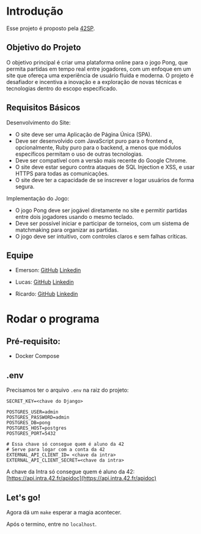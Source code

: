 # Introdução 


Esse projeto é proposto pela [42SP](https://www.42sp.org.br/).  
 
## Objetivo do Projeto

O objetivo principal é criar uma plataforma online para o jogo Pong, que permita partidas em tempo real entre jogadores, com um enfoque em um site que ofereça uma experiência de usuário fluida e moderna. O projeto é desafiador e incentiva a inovação e a exploração de novas técnicas e tecnologias dentro do escopo especificado.

## Requisitos Básicos

Desenvolvimento do Site:

- O site deve ser uma Aplicação de Página Única (SPA).
- Deve ser desenvolvido com JavaScript puro para o frontend e, opcionalmente, Ruby puro para o backend, a menos que módulos específicos permitam o uso de outras tecnologias.
- Deve ser compatível com a versão mais recente do Google Chrome.
- O site deve estar seguro contra ataques de SQL Injection e XSS, e usar HTTPS para todas as comunicações.
- O site deve ter a capacidade de se inscrever e logar usuários de forma segura. 


Implementação do Jogo:

- O jogo Pong deve ser jogável diretamente no site e permitir partidas entre dois jogadores usando o mesmo teclado.
- Deve ser possível iniciar e participar de torneios, com um sistema de matchmaking para organizar as partidas.
- O jogo deve ser intuitivo, com controles claros e sem falhas críticas.



## Equipe 

- Emerson: [GitHub](https://github.com/D4rkSantana) [Linkedin](https://www.linkedin.com/in/emerson-santana-272752262/)

- Lucas: [GitHub](https://github.com/APONTES19) [Linkedin](https://www.linkedin.com/in/apontes19/)

- Ricardo: [GitHub](https://github.com/YamachitaR) [Linkedin](https://www.linkedin.com/in/ricardo-yamachita/)


# Rodar o programa

## Pré-requisito: 

- Docker Compose


## .env

Precisamos ter o arquivo `.env` na raiz do projeto: 

~~~
SECRET_KEY=<chave do Django>

POSTGRES_USER=admin
POSTGRES_PASSWORD=admin
POSTGRES_DB=pong
POSTGRES_HOST=postgres
POSTGRES_PORT=5432

# Essa chave só consegue quem é aluno da 42
# Serve para logar com a conta da 42
EXTERNAL_API_CLIENT_ID= <chave da intra>
EXTERNAL_API_CLIENT_SECRET=<chave da intra>
~~~

A chave da Intra só consegue quem é aluno da 42: [https://api.intra.42.fr/apidoc](https://api.intra.42.fr/apidoc)


## Let's go!

Agora dá um `make` esperar a magia acontecer. 

Após o termino, entre no `localhost`.